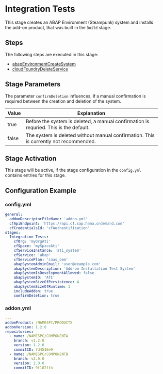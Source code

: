 # Integration Tests

This stage creates an ABAP Environment (Steampunk) system and installs the add-on product, that was built in the `Build` stage.

## Steps

The following steps are executed in this stage:

- [abapEnvironmentCreateSystem](../../../steps/abapEnvironmentCreateSystem.md)
- [cloudFoundryDeleteService](../../../steps/cloudFoundryDeleteService.md)

## Stage Parameters

The parameter `confirmDeletion` influences, if a manual confirmation is required between the creation and deletion of the system.

| Value | Explanation |
| --- | --- |
| true | Before the system is deleted, a manual confirmation is requried. This is the default. |
| false | The system is deleted without manual confirmation. This is currently not recommended. |

## Stage Activation

This stage will be active, if the stage configuration in the `config.yml` contains entries for this stage.

## Configuration Example

### config.yml

```yaml
general:
  addonDescriptorFileName: 'addon.yml'
  cfApiEndpoint: 'https://api.cf.sap.hana.ondemand.com'
  cfCredentialsId: 'cfAuthentification'
stages:
  Integration Tests:
    cfOrg: 'myOrgAti'
    cfSpace: 'mySpaceAti'
    cfServiceInstance: 'ati_system'
    cfService: 'abap'
    cfServicePlan: 'saas_oem'
    abapSystemAdminEmail: 'user@example.com'
    abapSystemDescription: 'Add-on Installation Test System'
    abapSystemIsDevelopmentAllowed: false
    abapSystemID: 'ATI'
    abapSystemSizeOfPersistence: 4
    abapSystemSizeOfRuntime: 1
    includeAddon: true
    confirmDeletion: true
```

### addon.yml
```YAML
---
addonProduct: /NAMESPC/PRODUCTX
addonVersion: 1.2.0
repositories:
  - name: /NAMESPC/COMPONENTA
    branch: v1.2.0
    version: 1.2.0
    commitID: 7d4516e9
  - name: /NAMESPC/COMPONENTB
    branch: v2.0.0
    version: 2.0.0
    commitID: 9f102ffb
```
